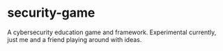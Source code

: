 # security-game
A cybersecurity education game and framework. Experimental currently, just me and a friend playing around with ideas.
